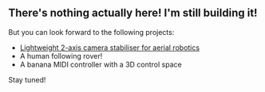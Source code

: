 

## There's nothing actually here! I'm still building it!

But you can look forward to the following projects:
* [Lightweight 2-axis camera stabiliser for aerial robotics](_posts/2018_05_29-camera-de-jiggler.markdown)
* A human following rover!
* A banana MIDI controller with a 3D control space

Stay tuned!
